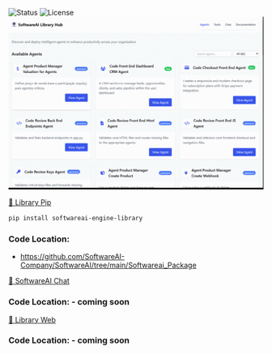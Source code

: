 
![Status](https://img.shields.io/badge/status-ReleaseCandidate-yellow)
![License](https://img.shields.io/badge/license-Apache-green)
![Demonstração](Gifs/giff2.gif)


[📖 Library Pip](https://pypi.org/project/softwareai-engine-library)
```bash
pip install softwareai-engine-library
```
### Code Location: 
-   https://github.com/SoftwareAI-Company/SoftwareAI/tree/main/Softwareai_Package


[🚀 SoftwareAI Chat](https://softwareai.rshare.io)
### Code Location: -   coming soon


[📖 Library Web](https://softwareai-library-hub.rshare.io)
### Code Location: -   coming soon


















